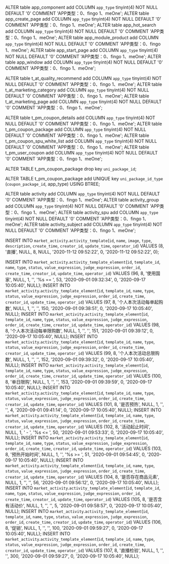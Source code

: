 ALTER table app_component add COLUMN `app_type` tinyint(4) NOT NULL DEFAULT '0' COMMENT 'APP类型：0、fingo 1、meOne';
ALTER table app_create_page add COLUMN `app_type` tinyint(4) NOT NULL DEFAULT '0' COMMENT 'APP类型：0、fingo 1、meOne';
ALTER table app_hot_search add COLUMN `app_type` tinyint(4) NOT NULL DEFAULT '0' COMMENT 'APP类型：0、fingo 1、meOne';
ALTER table app_module_product add COLUMN `app_type` tinyint(4) NOT NULL DEFAULT '0' COMMENT 'APP类型：0、fingo 1、meOne';
ALTER table app_start_page add COLUMN `app_type` tinyint(4) NOT NULL DEFAULT '0' COMMENT 'APP类型：0、fingo 1、meOne';
ALTER table app_window add COLUMN `app_type` tinyint(4) NOT NULL DEFAULT '0' COMMENT 'APP类型：0、fingo 1、meOne';



ALTER table t_at_quality_recommend add COLUMN `app_type` tinyint(4) NOT NULL DEFAULT '0' COMMENT 'APP类型：0、fingo 1、meOne';
ALTER table t_at_marketing_category add COLUMN `app_type` tinyint(4) NOT NULL DEFAULT '0' COMMENT 'APP类型：0、fingo 1、meOne';
ALTER table t_at_marketing_page add COLUMN `app_type` tinyint(4) NOT NULL DEFAULT '0' COMMENT 'APP类型：0、fingo 1、meOne';



ALTER table t_pm_coupon_details add COLUMN `app_type` tinyint(4) NOT NULL DEFAULT '0' COMMENT 'APP类型：0、fingo 1、meOne';
ALTER table t_pm_coupon_package add COLUMN `app_type` tinyint(4) NOT NULL DEFAULT '0' COMMENT 'APP类型：0、fingo 1、meOne';
ALTER table t_pm_coupon_spu_white_list add COLUMN `app_type` tinyint(4) NOT NULL DEFAULT '0' COMMENT 'APP类型：0、fingo 1、meOne';
ALTER table t_pm_user_coupon add COLUMN `app_type` tinyint(4) NOT NULL DEFAULT '0' COMMENT 'APP类型：0、fingo 1、meOne';

 ALTER TABLE t_pm_coupon_package drop key `uni_package_id`;

ALTER TABLE t_pm_coupon_package add UNIQUE key `uni_package_id_type` (`coupon_package_id`, app_type) USING BTREE;



ALTER table activity add COLUMN `app_type` tinyint(4) NOT NULL DEFAULT '0' COMMENT 'APP类型：0、fingo 1、meOne';
ALTER table activity_group add COLUMN `app_type` tinyint(4) NOT NULL DEFAULT '0' COMMENT 'APP类型：0、fingo 1、meOne';
ALTER table activity_spu add COLUMN `app_type` tinyint(4) NOT NULL DEFAULT '0' COMMENT 'APP类型：0、fingo 1、meOne';
ALTER table activity_subject add COLUMN `app_type` tinyint(4) NOT NULL DEFAULT '0' COMMENT 'APP类型：0、fingo 1、meOne';

INSERT INTO `market_activity`.`activity_template`(`id`, `name`, `image`, `type`, `description`, `create_time`, `creator_id`, `update_time`, `operator_id`) VALUES (8, '直播', NULL, 8, NULL, '2020-11-12 09:52:22', 0, '2020-11-12 09:52:22', 0);

INSERT INTO `market_activity`.`activity_template_element`(`id`, `template_id`, `name`, `type`, `status`, `value_expression`, `judge_expression`, `order_id`, `create_time`, `creator_id`, `update_time`, `operator_id`) VALUES (96, 8, '使用国家', NULL, 1, '', '%s == <p0>', 53, '2020-09-01 09:32:34', 0, '2020-09-17 10:05:40', NULL);
INSERT INTO `market_activity`.`activity_template_element`(`id`, `template_id`, `name`, `type`, `status`, `value_expression`, `judge_expression`, `order_id`, `create_time`, `creator_id`, `update_time`, `operator_id`) VALUES (97, 8, '个人本次活动每单起购数', NULL, 1, '', '', 150, '2020-09-01 09:38:51', 0, '2020-09-17 10:05:40', NULL);
INSERT INTO `market_activity`.`activity_template_element`(`id`, `template_id`, `name`, `type`, `status`, `value_expression`, `judge_expression`, `order_id`, `create_time`, `creator_id`, `update_time`, `operator_id`) VALUES (98, 8, '个人本次活动每单限购数', NULL, 1, '', '', 151, '2020-09-01 09:39:12', 0, '2020-09-17 10:05:40', NULL);
INSERT INTO `market_activity`.`activity_template_element`(`id`, `template_id`, `name`, `type`, `status`, `value_expression`, `judge_expression`, `order_id`, `create_time`, `creator_id`, `update_time`, `operator_id`) VALUES (99, 8, '个人本次活动总限购数', NULL, 1, '', '', 152, '2020-09-01 09:39:32', 0, '2020-09-17 10:05:40', NULL);
INSERT INTO `market_activity`.`activity_template_element`(`id`, `template_id`, `name`, `type`, `status`, `value_expression`, `judge_expression`, `order_id`, `create_time`, `creator_id`, `update_time`, `operator_id`) VALUES (100, 8, '单日限购', NULL, 1, '', '', 153, '2020-09-01 09:39:59', 0, '2020-09-17 10:05:40', NULL);
INSERT INTO `market_activity`.`activity_template_element`(`id`, `template_id`, `name`, `type`, `status`, `value_expression`, `judge_expression`, `order_id`, `create_time`, `creator_id`, `update_time`, `operator_id`) VALUES (101, 8, '是否预热', NULL, 1, '', '', 4, '2020-09-01 09:41:14', 0, '2020-09-17 10:05:40', NULL);
INSERT INTO `market_activity`.`activity_template_element`(`id`, `template_id`, `name`, `type`, `status`, `value_expression`, `judge_expression`, `order_id`, `create_time`, `creator_id`, `update_time`, `operator_id`) VALUES (102, 8, '活动起止时间', NULL, 1, '<p0> - <p1>', '%s <= <p1>', 50, '2020-09-01 09:53:33', 0, '2020-09-17 10:05:40', NULL);
INSERT INTO `market_activity`.`activity_template_element`(`id`, `template_id`, `name`, `type`, `status`, `value_expression`, `judge_expression`, `order_id`, `create_time`, `creator_id`, `update_time`, `operator_id`) VALUES (103, 8, '预热开始时间', NULL, 1, '', '%s >= <p0>', 51, '2020-09-01 09:54:45', 0, '2020-09-17 10:05:40', NULL);
INSERT INTO `market_activity`.`activity_template_element`(`id`, `template_id`, `name`, `type`, `status`, `value_expression`, `judge_expression`, `order_id`, `create_time`, `creator_id`, `update_time`, `operator_id`) VALUES (104, 8, '是否存在商品元素', NULL, 1, '', '', 56, '2020-09-01 09:56:12', 0, '2020-09-17 10:05:40', NULL);
INSERT INTO `market_activity`.`activity_template_element`(`id`, `template_id`, `name`, `type`, `status`, `value_expression`, `judge_expression`, `order_id`, `create_time`, `creator_id`, `update_time`, `operator_id`) VALUES (105, 8, '是否含有活动价', NULL, 1, '', '', 5, '2020-09-01 09:58:57', 0, '2020-09-17 10:05:40', NULL);
INSERT INTO `market_activity`.`activity_template_element`(`id`, `template_id`, `name`, `type`, `status`, `value_expression`, `judge_expression`, `order_id`, `create_time`, `creator_id`, `update_time`, `operator_id`) VALUES (106, 8, '促销', NULL, 1, '', '', 100, '2020-09-01 09:59:27', 0, '2020-09-17 10:05:40', NULL);
INSERT INTO `market_activity`.`activity_template_element`(`id`, `template_id`, `name`, `type`, `status`, `value_expression`, `judge_expression`, `order_id`, `create_time`, `creator_id`, `update_time`, `operator_id`) VALUES (107, 8, '直播检验', NULL, 1, '', '', 300, '2020-09-01 09:59:27', 0, '2020-09-17 10:05:40', NULL);